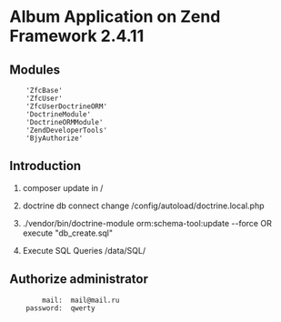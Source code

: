 Album Application on Zend Framework 2.4.11
=======================

Modules
------------
        'ZfcBase'    
        'ZfcUser'   
        'ZfcUserDoctrineORM'
        'DoctrineModule' 
        'DoctrineORMModule'
        'ZendDeveloperTools'
        'BjyAuthorize' 
            

Introduction
------------
1. composer update in /

2. doctrine db connect change /config/autoload/doctrine.local.php

3. ./vendor/bin/doctrine-module orm:schema-tool:update --force OR execute "db_create.sql"

4. Execute SQL Queries /data/SQL/

Authorize administrator
------------
            mail:  mail@mail.ru
        password:  qwerty